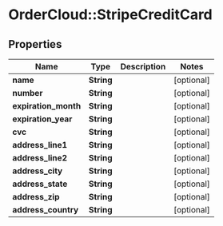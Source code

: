 # OrderCloud::StripeCreditCard

## Properties
Name | Type | Description | Notes
------------ | ------------- | ------------- | -------------
**name** | **String** |  | [optional] 
**number** | **String** |  | [optional] 
**expiration_month** | **String** |  | [optional] 
**expiration_year** | **String** |  | [optional] 
**cvc** | **String** |  | [optional] 
**address_line1** | **String** |  | [optional] 
**address_line2** | **String** |  | [optional] 
**address_city** | **String** |  | [optional] 
**address_state** | **String** |  | [optional] 
**address_zip** | **String** |  | [optional] 
**address_country** | **String** |  | [optional] 


